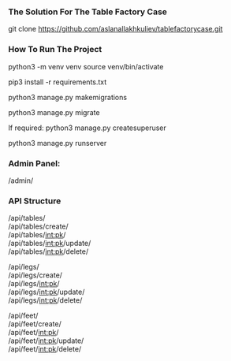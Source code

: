 ### The Solution For The Table Factory Case

git clone https://github.com/aslanallakhkuliev/tablefactorycase.git

### How To Run The Project

python3 -m venv venv
source venv/bin/activate

pip3 install -r requirements.txt

python3 manage.py makemigrations

python3 manage.py migrate

If required:
python3 manage.py createsuperuser

python3 manage.py runserver

### Admin Panel:

/admin/

### API Structure

/api/tables/  
/api/tables/create/  
/api/tables/<int:pk>/  
/api/tables/<int:pk>/update/  
/api/tables/<int:pk>/delete/

/api/legs/  
/api/legs/create/  
/api/legs/<int:pk>/  
/api/legs/<int:pk>/update/  
/api/legs/<int:pk>/delete/

/api/feet/  
/api/feet/create/  
/api/feet/<int:pk>/  
/api/feet/<int:pk>/update/  
/api/feet/<int:pk>/delete/
